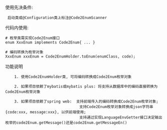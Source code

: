 使用先决条件:

     启动类或@Configuration类上标注@Code2EnumScanner

代码内使用:

    # 枚举类需实现Code2Enum接口
    enum XxxEnum implements Code2Enum{ ... }
    
    # 编码转换为枚举对象
    XxxEnum xxxEnum = Code2EnumHolder.toEnum(enumClass, code);

功能说明  

        1. 使用Code2EnumHolder类, 可将编码转换成Code2Enum枚举对象
        
        2. 如果项目依赖了mybatis或mybatis plus: 将支持从数据库中的编码直接转换为Code2Enum枚举对象
        
        3. 如果项目依赖了spring web:  支持前端传入的编码转换成Code2Enum枚举对象;
                                     支持Code2Enum枚举对象转换成json字符串{code:xxx, message:xxx}, 以供前端使用;
                                     支持通过实现LanguageEnvGetter接口决定输出枚举的code2Enum.getMessage()还是code2Enum.getMessageEn()     
